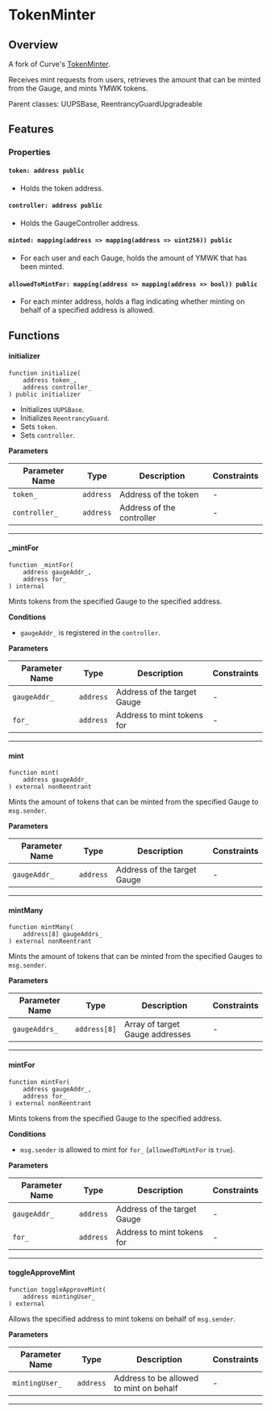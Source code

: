 # TokenMinter

## Overview

A fork of Curve's [TokenMinter](https://github.com/curvefi/curve-dao-contracts/blob/master/contracts/Minter.vy).

Receives mint requests from users, retrieves the amount that can be minted from the Gauge, and mints YMWK tokens.

Parent classes: UUPSBase, ReentrancyGuardUpgradeable

## Features

### Properties

#### `token: address public`

- Holds the token address.

#### `controller: address public`

- Holds the GaugeController address.

#### `minted: mapping(address => mapping(address => uint256)) public`

- For each user and each Gauge, holds the amount of YMWK that has been minted.

#### `allowedToMintFor: mapping(address => mapping(address => bool)) public`

- For each minter address, holds a flag indicating whether minting on behalf of a specified address is allowed.

## Functions

#### initializer

```solidity
function initialize(
    address token_,
    address controller_
) public initializer
```

- Initializes `UUPSBase`.
- Initializes `ReentrancyGuard`.
- Sets `token`.
- Sets `controller`.

**Parameters**

| Parameter Name | Type      | Description               | Constraints |
| -------------- | --------- | ------------------------- | ----------- |
| `token_`       | `address` | Address of the token      | -           |
| `controller_`  | `address` | Address of the controller | -           |

---

#### \_mintFor

```solidity
function _mintFor(
    address gaugeAddr_,
    address for_
) internal
```

Mints tokens from the specified Gauge to the specified address.

**Conditions**

- `gaugeAddr_` is registered in the `controller`.

**Parameters**

| Parameter Name | Type      | Description                 | Constraints |
| -------------- | --------- | --------------------------- | ----------- |
| `gaugeAddr_`   | `address` | Address of the target Gauge | -           |
| `for_`         | `address` | Address to mint tokens for  | -           |

---

#### mint

```solidity
function mint(
    address gaugeAddr_
) external nonReentrant
```

Mints the amount of tokens that can be minted from the specified Gauge to `msg.sender`.

**Parameters**

| Parameter Name | Type      | Description                 | Constraints |
| -------------- | --------- | --------------------------- | ----------- |
| `gaugeAddr_`   | `address` | Address of the target Gauge | -           |

---

#### mintMany

```solidity
function mintMany(
    address[8] gaugeAddrs_
) external nonReentrant
```

Mints the amount of tokens that can be minted from the specified Gauges to `msg.sender`.

**Parameters**

| Parameter Name | Type         | Description                     | Constraints |
| -------------- | ------------ | ------------------------------- | ----------- |
| `gaugeAddrs_`  | `address[8]` | Array of target Gauge addresses | -           |

---

#### mintFor

```solidity
function mintFor(
    address gaugeAddr_,
    address for_
) external nonReentrant
```

Mints tokens from the specified Gauge to the specified address.

**Conditions**

- `msg.sender` is allowed to mint for `for_` (`allowedToMintFor` is `true`).

**Parameters**

| Parameter Name | Type      | Description                 | Constraints |
| -------------- | --------- | --------------------------- | ----------- |
| `gaugeAddr_`   | `address` | Address of the target Gauge | -           |
| `for_`         | `address` | Address to mint tokens for  | -           |

---

#### toggleApproveMint

```solidity
function toggleApproveMint(
    address mintingUser_
) external
```

Allows the specified address to mint tokens on behalf of `msg.sender`.

**Parameters**

| Parameter Name | Type      | Description                             | Constraints |
| -------------- | --------- | --------------------------------------- | ----------- |
| `mintingUser_` | `address` | Address to be allowed to mint on behalf | -           |

---
